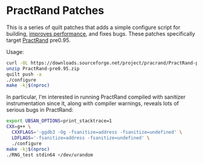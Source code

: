 # PractRand Patches

This is a series of quilt patches that adds a simple configure script
for building, [improves performance][pcg], and fixes bugs. These patches
specifically target [PractRand][pr] pre0.95.

Usage:

```sh
curl -OL https://downloads.sourceforge.net/project/pracrand/PractRand-pre0.95.zip
unzip PractRand-pre0.95.zip
quilt push -a
./configure
make -kj$(nproc)
```

In particular, I'm interested in running PractRand compiled with
sanitizer instrumentation since it, along with compiler warnings,
reveals lots of serious bugs in PractRand:

```sh
export UBSAN_OPTIONS=print_stacktrace=1
CXX=g++ \
  CXXFLAGS='-ggdb3 -Og -fsanitize=address -fsanitize=undefined' \
  LDFLAGS='-fsanitize=address -fsanitize=undefined' \
  ./configure
make -kj$(nproc)
./RNG_test stdin64 </dev/urandom
```

[pcg]: http://www.pcg-random.org/posts/how-to-test-with-practrand.html
[pr]: http://pracrand.sourceforge.net/
